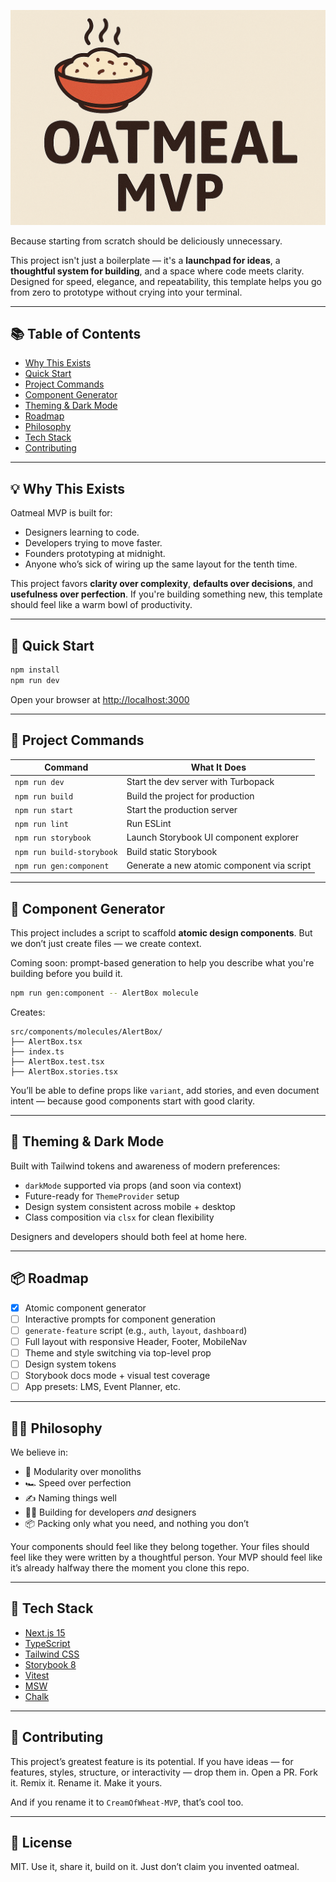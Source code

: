 ![# 🥣 Oatmeal MVP](/src/stories/assets/oatmeal_mvp.png "a title")

Because starting from scratch should be deliciously unnecessary.

This project isn't just a boilerplate — it's a **launchpad for ideas**, a **thoughtful system for building**, and a space where code meets clarity. Designed for speed, elegance, and repeatability, this template helps you go from zero to prototype without crying into your terminal.

---

## 📚 Table of Contents

- [Why This Exists](#-why-this-exists)
- [Quick Start](#-quick-start)
- [Project Commands](#-project-commands)
- [Component Generator](#-component-generator)
- [Theming & Dark Mode](#-theming--dark-mode)
- [Roadmap](#-roadmap)
- [Philosophy](#-philosophy)
- [Tech Stack](#-tech-stack)
- [Contributing](#-contributing)

---

## 💡 Why This Exists

Oatmeal MVP is built for:

- Designers learning to code.
- Developers trying to move faster.
- Founders prototyping at midnight.
- Anyone who’s sick of wiring up the same layout for the tenth time.

This project favors **clarity over complexity**, **defaults over decisions**, and **usefulness over perfection**. If you're building something new, this template should feel like a warm bowl of productivity.

---

## 🚀 Quick Start

```bash
npm install
npm run dev
```

Open your browser at [http://localhost:3000](http://localhost:3000)

---

## 🔧 Project Commands

| Command | What It Does |
|--------|---------------|
| `npm run dev` | Start the dev server with Turbopack |
| `npm run build` | Build the project for production |
| `npm run start` | Start the production server |
| `npm run lint` | Run ESLint |
| `npm run storybook` | Launch Storybook UI component explorer |
| `npm run build-storybook` | Build static Storybook |
| `npm run gen:component` | Generate a new atomic component via script |

---

## 🧱 Component Generator

This project includes a script to scaffold **atomic design components**. But we don’t just create files — we create context.

Coming soon: prompt-based generation to help you describe what you're building before you build it.

```bash
npm run gen:component -- AlertBox molecule
```

Creates:

```
src/components/molecules/AlertBox/
├── AlertBox.tsx
├── index.ts
├── AlertBox.test.tsx
├── AlertBox.stories.tsx
```

You’ll be able to define props like `variant`, add stories, and even document intent — because good components start with good clarity.

---

## 🎨 Theming & Dark Mode

Built with Tailwind tokens and awareness of modern preferences:

- `darkMode` supported via props (and soon via context)
- Future-ready for `ThemeProvider` setup
- Design system consistent across mobile + desktop
- Class composition via `clsx` for clean flexibility

Designers and developers should both feel at home here.

---

## 📦 Roadmap

- [x] Atomic component generator
- [ ] Interactive prompts for component generation
- [ ] `generate-feature` script (e.g., `auth`, `layout`, `dashboard`)
- [ ] Full layout with responsive Header, Footer, MobileNav
- [ ] Theme and style switching via top-level prop
- [ ] Design system tokens
- [ ] Storybook docs mode + visual test coverage
- [ ] App presets: LMS, Event Planner, etc.

---

## 🧘‍♀️ Philosophy

We believe in:

- 🧩 Modularity over monoliths
- 🏎 Speed over perfection
- ✍️ Naming things well
- 🧑‍🎨 Building for developers *and* designers
- 📦 Packing only what you need, and nothing you don’t

Your components should feel like they belong together. Your files should feel like they were written by a thoughtful person. Your MVP should feel like it’s already halfway there the moment you clone this repo.

---

## 🧪 Tech Stack

- [Next.js 15](https://nextjs.org)
- [TypeScript](https://www.typescriptlang.org/)
- [Tailwind CSS](https://tailwindcss.com)
- [Storybook 8](https://storybook.js.org/)
- [Vitest](https://vitest.dev/)
- [MSW](https://mswjs.io/)
- [Chalk](https://www.npmjs.com/package/chalk)

---

## 🤝 Contributing

This project’s greatest feature is its potential. If you have ideas — for features, styles, structure, or interactivity — drop them in. Open a PR. Fork it. Remix it. Rename it. Make it yours.

And if you rename it to `CreamOfWheat-MVP`, that’s cool too.

---

## 📄 License

MIT. Use it, share it, build on it. Just don’t claim you invented oatmeal.
